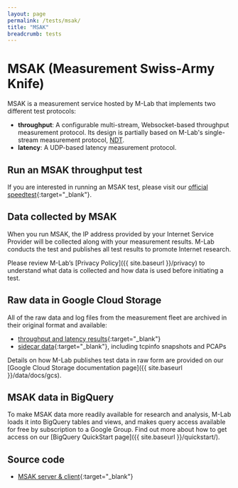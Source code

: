 ```yaml
---
layout: page
permalink: /tests/msak/
title: "MSAK"
breadcrumb: tests
---
```


# MSAK (Measurement Swiss-Army Knife)

MSAK is a measurement service hosted by M-Lab that implements two different test protocols:

* **throughput**: A configurable multi-stream, Websocket-based throughput measurement protocol. Its design is partially based on M-Lab's single-stream measurement protocol, [NDT](ndt/ndt.md).
* **latency**: A UDP-based latency measurement protocol.

## Run an MSAK throughput test

If you are interested in running an MSAK test, please visit our
[official speedtest](https://speed.measurementlab.net){:target="_blank"}.

## Data collected by MSAK

When you run MSAK, the IP address provided by your Internet Service Provider will be collected along with your measurement results. M-Lab conducts the test and publishes all test results to promote Internet research.

Please review M-Lab’s [Privacy Policy]({{ site.baseurl }}/privacy) to understand what data is collected and how data is used before initiating a test.

## Raw data in Google Cloud Storage

All of the raw data and log files from the measurement fleet are archived in
their original format and available:

* [throughput and latency results](https://console.cloud.google.com/storage/browser/archive-measurement-lab/autoload/v1/msak){:target="_blank"}
* [sidecar data](https://console.cloud.google.com/storage/browser/archive-measurement-lab/msak){:target="_blank"}, including tcpinfo snapshots
and PCAPs

Details on how M-Lab publishes test data in raw form are provided on our
[Google Cloud Storage documentation page]({{ site.baseurl }}/data/docs/gcs).

## MSAK data in BigQuery
To make MSAK data more readily available for research and analysis, M-Lab loads
it into BigQuery tables and views, and makes query access available for free by
subscription to a Google Group. Find out more about how to get access on our
[BigQuery QuickStart page]({{ site.baseurl }}/quickstart/).

## Source code

* [MSAK server & client](https://github.com/m-lab/msak){:target="_blank"}
